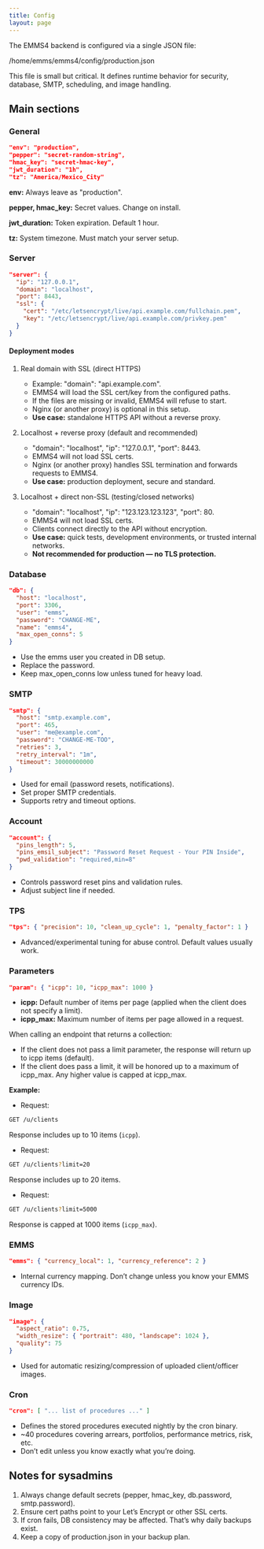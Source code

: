 ```yaml
---
title: Config
layout: page
---
```


The EMMS4 backend is configured via a single JSON file:

/home/emms/emms4/config/production.json

This file is small but critical. It defines runtime behavior for security, database, SMTP, scheduling, and image handling.

## Main sections

### General

```json
"env": "production",
"pepper": "secret-random-string",
"hmac_key": "secret-hmac-key",
"jwt_duration": "1h",
"tz": "America/Mexico_City"
```

**env:** Always leave as "production".

**pepper, hmac_key:** Secret values. Change on install.

**jwt_duration:** Token expiration. Default 1 hour.

**tz:** System timezone. Must match your server setup.

### Server

```json
"server": {
  "ip": "127.0.0.1",
  "domain": "localhost",
  "port": 8443,
  "ssl": {
    "cert": "/etc/letsencrypt/live/api.example.com/fullchain.pem",
    "key": "/etc/letsencrypt/live/api.example.com/privkey.pem"
  }
}
```

#### Deployment modes

1. Real domain with SSL (direct HTTPS)
    * Example: "domain": "api.example.com".
    * EMMS4 will load the SSL cert/key from the configured paths.
    * If the files are missing or invalid, EMMS4 will refuse to start.
    * Nginx (or another proxy) is optional in this setup.
    * **Use case:** standalone HTTPS API without a reverse proxy.

2. Localhost + reverse proxy (default and recommended)
    * "domain": "localhost", "ip": "127.0.0.1", "port": 8443.
    * EMMS4 will not load SSL certs.
    * Nginx (or another proxy) handles SSL termination and forwards requests to EMMS4.
    * **Use case:** production deployment, secure and standard.

3. Localhost + direct non-SSL (testing/closed networks)
    * "domain": "localhost", "ip": "123.123.123.123", "port": 80.
    * EMMS4 will not load SSL certs.
    * Clients connect directly to the API without encryption.
    * **Use case:** quick tests, development environments, or trusted internal networks.
    * **Not recommended for production — no TLS protection.**

### Database

```json
"db": {
  "host": "localhost",
  "port": 3306,
  "user": "emms",
  "password": "CHANGE-ME",
  "name": "emms4",
  "max_open_conns": 5
}
```

* Use the emms user you created in DB setup.
* Replace the password.
* Keep max_open_conns low unless tuned for heavy load.

### SMTP

```json
"smtp": {
  "host": "smtp.example.com",
  "port": 465,
  "user": "me@example.com",
  "password": "CHANGE-ME-TOO",
  "retries": 3,
  "retry_interval": "1m",
  "timeout": 30000000000
}
```
* Used for email (password resets, notifications).
* Set proper SMTP credentials.
* Supports retry and timeout options.

### Account

```json
"account": {
  "pins_length": 5,
  "pins_emsil_subject": "Password Reset Request - Your PIN Inside",
  "pwd_validation": "required,min=8"
}
```

* Controls password reset pins and validation rules.
* Adjust subject line if needed.

### TPS

```json
"tps": { "precision": 10, "clean_up_cycle": 1, "penalty_factor": 1 }
```

* Advanced/experimental tuning for abuse control. Default values usually work.

### Parameters

```json
"param": { "icpp": 10, "icpp_max": 1000 }
```

* **icpp:** Default number of items per page (applied when the client does not specify a limit).
* **icpp_max:** Maximum number of items per page allowed in a request.

When calling an endpoint that returns a collection:

* If the client does not pass a limit parameter, the response will return up to icpp items (default).
* If the client does pass a limit, it will be honored up to a maximum of icpp_max. Any higher value is capped at icpp_max.

**Example:**

* Request:
```bash
GET /u/clients
```
Response includes up to 10 items (`icpp`).

* Request:
```bash
GET /u/clients?limit=20
```
Response includes up to 20 items.

* Request:
```bash
GET /u/clients?limit=5000
```
Response is capped at 1000 items (`icpp_max`).

### EMMS

```json
"emms": { "currency_local": 1, "currency_reference": 2 }
```

* Internal currency mapping. Don’t change unless you know your EMMS currency IDs.

### Image

```json
"image": {
  "aspect_ratio": 0.75,
  "width_resize": { "portrait": 480, "landscape": 1024 },
  "quality": 75
}
```

* Used for automatic resizing/compression of uploaded client/officer images.

### Cron

```json
"cron": [ "... list of procedures ..." ]
```

* Defines the stored procedures executed nightly by the cron binary.
* ~40 procedures covering arrears, portfolios, performance metrics, risk, etc.
* Don’t edit unless you know exactly what you’re doing.

## Notes for sysadmins

1. Always change default secrets (pepper, hmac_key, db.password, smtp.password).
2. Ensure cert paths point to your Let’s Encrypt or other SSL certs.
3. If cron fails, DB consistency may be affected. That’s why daily backups exist.
4. Keep a copy of production.json in your backup plan.